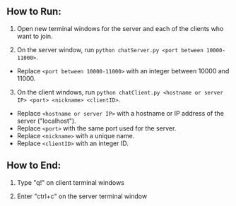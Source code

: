 ## How to Run:

1. Open new terminal windows for the server and each of the clients who want to join.

2. On the server window, run `python chatServer.py <port between 10000-11000>`.
* Replace `<port between 10000-11000>` with an integer between 10000 and 11000.

3. On the client windows, run `python chatClient.py <hostname or server IP> <port> <nickname> <clientID>`.
* Replace `<hostname or server IP>` with a hostname or IP address of the server ("localhost").
* Replace `<port>` with the same port used for the server.
* Replace `<nickname>` with a unique name.
* Replace `<clientID>` with an integer ID.

## How to End:

1. Type "q!" on client terminal windows

2. Enter "ctrl+c" on the server terminal window